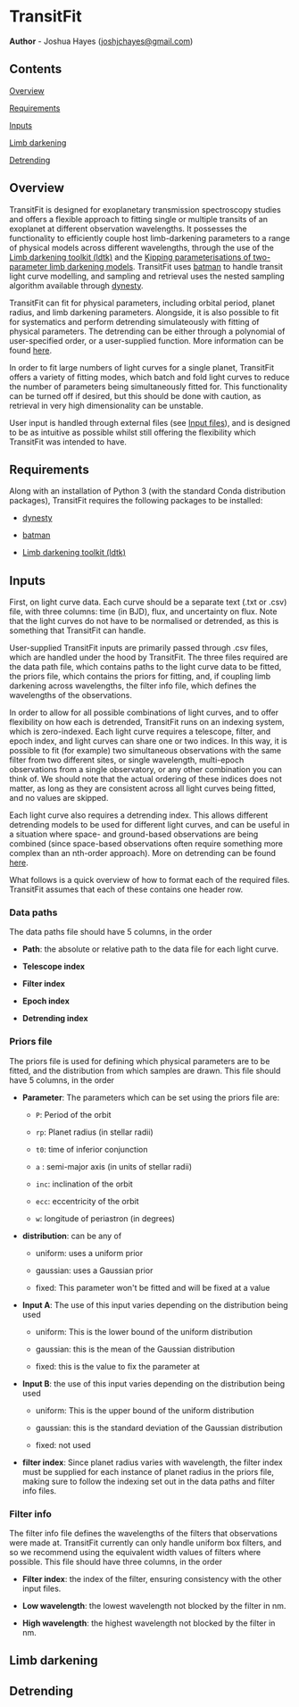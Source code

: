 
# TransitFit

**Author** - Joshua Hayes (joshjchayes@gmail.com)

## Contents

[Overview](#overview)

[Requirements](#requirements)

[Inputs](#inputs)

[Limb darkening](#limb_darkening)

[Detrending](#detrending)


<a name="overview"></a>
## Overview
TransitFit is designed for exoplanetary transmission spectroscopy studies and offers a flexible approach to fitting single or multiple transits of an exoplanet at different observation wavelengths.  It possesses the functionality to efficiently couple host limb-darkening parameters to a range of physical models across different wavelengths, through the use of the [Limb darkening toolkit (ldtk)](https://github.com/hpparvi/ldtk) and the [Kipping parameterisations of two-parameter limb darkening models](https://arxiv.org/abs/1308.0009). TransitFit uses [batman](https://www.cfa.harvard.edu/~lkreidberg/batman/index.html) to handle transit light curve modelling, and sampling and retrieval uses the nested sampling algorithm available through [dynesty](https://dynesty.readthedocs.io/en/latest/index.html).

TransitFit can fit for physical parameters, including orbital period, planet radius, and limb darkening parameters. Alongside, it is also possible to fit for systematics and perform detrending simulateously with fitting of physical parameters. The detrending can be either through a polynomial of user-specified order, or a user-supplied function. More information can be found [here](#detrending).

In order to fit large numbers of light curves for a single planet, TransitFit offers a variety of fitting modes, which batch and fold light curves to reduce the number of parameters being simultaneously fitted for. This functionality can be turned off if desired, but this should be done with caution, as retrieval in very high dimensionality can be unstable.

User input is handled through external files (see [Input files](#inputs)), and is designed to be as intuitive as possible whilst still offering the flexibility which TransitFit was intended to have.


<a name="requirements"></a>
## Requirements
Along with an installation of Python 3 (with the standard Conda distribution packages), TransitFit requires the following packages to be installed:

- [dynesty](https://dynesty.readthedocs.io/en/latest/index.html)

- [batman](https://www.cfa.harvard.edu/~lkreidberg/batman/index.html)

- [Limb darkening toolkit (ldtk)](https://github.com/hpparvi/ldtk)


<a name="inputs"></a>
## Inputs
First, on light curve data. Each curve should be a separate text (.txt or .csv) file, with three columns: time (in BJD), flux, and uncertainty on flux. Note that the light curves do not have to be normalised or detrended, as this is something that TransitFit can handle.

User-supplied TransitFit inputs are primarily passed through .csv files, which are handled under the hood by TransitFit. The three files required are the data path file, which contains paths to the light curve data to be fitted, the priors file, which contains the priors for fitting, and, if coupling limb darkening across wavelengths, the filter info file, which defines the wavelengths of the observations.

In order to allow for all possible combinations of light curves, and to offer flexibility on how each is detrended, TransitFit runs on an indexing system, which is zero-indexed. Each light curve requires a telescope, filter, and epoch index, and light curves can share one or two indices. In this way, it is possible to fit (for example) two simultaneous observations with the same filter from two different sites, or single wavelength, multi-epoch observations from a single observatory, or any other combination you can think of. We should note that the actual ordering of these indices does not matter, as long as they are consistent across all light curves being fitted, and no values are skipped.

Each light curve also requires a detrending index. This allows different detrending models to be used for different light curves, and can be useful in a situation where space- and ground-based observations are being combined (since space-based observations often require something more complex than an nth-order approach). More on detrending can be found [here](#detrending).

What follows is a quick overview of how to format each of the required files. TransitFit assumes that each of these contains one header row.

### Data paths
The data paths file should have 5 columns, in the order

- **Path**: the absolute or relative path to the data file for each light curve.

- **Telescope index**

- **Filter index**

- **Epoch index**

- **Detrending index**


### Priors file
The priors file is used for defining which physical parameters are to be fitted, and the distribution from which samples are drawn. This file should have 5 columns, in the order

- **Parameter**: The parameters which can be set using the priors file are:

    - ``P``: Period of the orbit

    - ``rp``: Planet radius (in stellar radii)

    - ``t0``: time of inferior conjunction

    - ``a`` : semi-major axis (in units of stellar radii)

    - ``inc``: inclination of the orbit

    - ``ecc``: eccentricity of the orbit

    - ``w``: longitude of periastron (in degrees)

- **distribution**: can be any of

    - uniform: uses a uniform prior

    - gaussian: uses a Gaussian prior

    - fixed: This parameter won't be fitted and will be fixed at a value

- **Input A**: The use of this input varies depending on the distribution being used

    - uniform: This is the lower bound of the uniform distribution

    - gaussian: this is the mean of the Gaussian distribution

    - fixed: this is the value to fix the parameter at

- **Input B**: the use of this input varies depending on the distribution being used

    - uniform: This is the upper bound of the uniform distribution

    - gaussian: this is the standard deviation of the Gaussian distribution

    - fixed: not used

- **filter index**: Since planet radius varies with wavelength, the filter index must be supplied for each instance of planet radius in the priors file, making sure to follow the indexing set out in the data paths and filter info files.


### Filter info
The filter info file defines the wavelengths of the filters that observations were made at. TransitFit currently can only handle uniform box filters, and so we recommend using the equivalent width values of filters where possible. This file should have three columns, in the order

- **Filter index**: the index of the filter, ensuring consistency with the other input files.

- **Low wavelength**: the lowest wavelength not blocked by the filter in nm.

- **High wavelength**: the highest wavelength not blocked by the filter in nm.


<a name="limb_darkening"></a>
## Limb darkening

<a name="detrending"></a>
## Detrending
